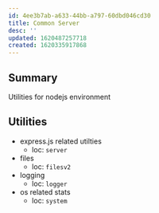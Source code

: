 ```yaml
---
id: 4ee3b7ab-a633-44bb-a797-60dbd046cd30
title: Common Server
desc: ''
updated: 1620487257718
created: 1620335917868
---
```


## Summary

Utilities for nodejs environment

## Utilities
- express.js related utilties
    - loc: `server`
- files
    - loc: `filesv2`
- logging
    - loc: `logger`
- os related stats
    - loc: `system`
